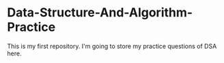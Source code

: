 # Data-Structure-And-Algorithm-Practice
This is my first repository. I'm going to store my practice questions of DSA here.

